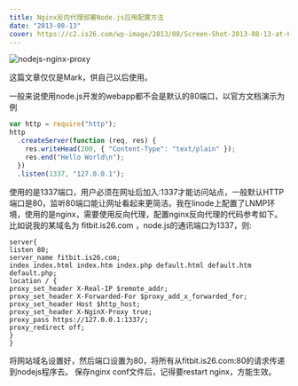 ```yaml
---
title: Nginx反向代理部署Node.js应用配置方法
date: "2013-08-13"
cover: https://c2.is26.com/wp-image/2013/08/Screen-Shot-2013-08-13-at-6.58.12-PM.png
---
```


![nodejs-nginx-proxy](https://c2.is26.com/wp-image/2013/08/Screen-Shot-2013-08-13-at-6.58.12-PM.png)

这篇文章仅仅是Mark，供自己以后使用。

一般来说使用node.js开发的webapp都不会是默认的80端口，以官方文档演示为例

```javascript
var http = require("http");
http
  .createServer(function (req, res) {
    res.writeHead(200, { "Content-Type": "text/plain" });
    res.end("Hello World\n");
  })
  .listen(1337, "127.0.0.1");
```

使用的是1337端口，用户必须在网址后加入:1337才能访问站点，一般默认HTTP端口是80，监听80端口能让网址看起来更简洁。我在linode上配置了LNMP环境，使用的是nginx，需要使用反向代理，配置nginx反向代理的代码参考如下。 比如说我的某域名为 fitbit.is26.com ，node.js的通讯端口为1337，则:

```nginx
server{
listen 80;
server_name fitbit.is26.com;
index index.html index.htm index.php default.html default.htm default.php;
location / {
proxy_set_header X-Real-IP $remote_addr;
proxy_set_header X-Forwarded-For $proxy_add_x_forwarded_for;
proxy_set_header Host $http_host;
proxy_set_header X-NginX-Proxy true;
proxy_pass https://127.0.0.1:1337/;
proxy_redirect off;
}
}
```

将网站域名设置好，然后端口设置为80，将所有从fitbit.is26.com:80的请求传递到nodejs程序去。 保存nginx conf文件后，记得要restart nginx，方能生效。

